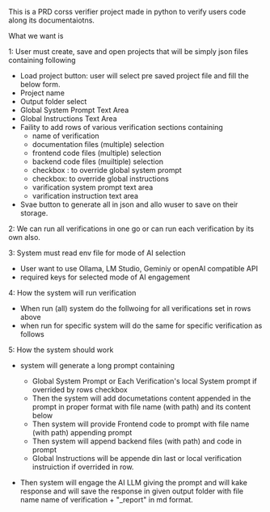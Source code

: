 This is a PRD corss verifier project made in python to verify users code along its documentaiotns.

What we want is

1: User must create, save and open projects that will be simply json files containing following

- Load project button: user will select pre saved project file and fill the below form.
- Project name
- Output folder select
- Global System Prompt Text Area
- Global Instructions Text Area
- Faility to add rows of various verification sections containing
  - name of verification
  - documentation files (multiple) selection
  - frontend code files (multiple) selection
  - backend code files (muiltiple) selection
  - checkbox : to override global system prompt
  - checkbox: to override global instructions
  - varification system prompt text area
  - varification instruction text area
- Svae button to generate all in json and allo wuser to save on their storage.

2: We can run all verifications in one go or can run each verification by its own also.

3: System must read env file for mode of AI selection

- User want to use Ollama, LM Studio, Geminiy or openAI compatible API
- required keys for selected mode of AI engagement

4: How the system will run verification

- When run (all) system do the follwoing for all verifications set in rows above
- when run for specific system will do the same for specific verification as follows

5: How the system should work

- system will generate a long prompt containing

  - Global System Prompt or Each Verification's local System prompt if overrided by rows checkbox
  - Then the system will add documetations content appended in the prompt in proper format with file name (with path) and its content below
  - Then system will provide Frontend code to prompt with file name (with path) appending prompt
  - Then system will append backend files (with path) and code in prompt
  - Global Instructions will be appende din last or local verification instruiction if overrided in row.

- Then system will engage the AI LLM giving the prompt and will kake response and will save the response in given output folder with file name name of verification + "\_report" in md format.
